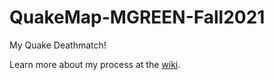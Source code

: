 # QuakeMap-MGREEN-Fall2021
My Quake Deathmatch!

Learn more about my process at the <a href="https://github.com/raptorsrevenge/QuakeMap-MGREEN-Fall2021/wiki">wiki</a>.
